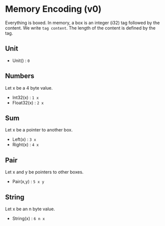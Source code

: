 # Memory Encoding (v0)

Everything is boxed. In memory, a box is an integer (i32) tag followed
by the content. We write `tag content`. The length of the content is
defined by the tag.

## Unit

- Unit() : `0`

## Numbers

Let x be a 4 byte value.
- Int32(x) : `1 x`
- Float32(x) : `2 x`

## Sum

Let x be a pointer to another box.
- Left(x) : `3 x`
- Right(x) : `4 x`

## Pair

Let x and y be pointers to other boxes.
- Pair(x,y) : `5 x y`

## String

Let x be an n byte value.
- String(x) : `6 n x`
